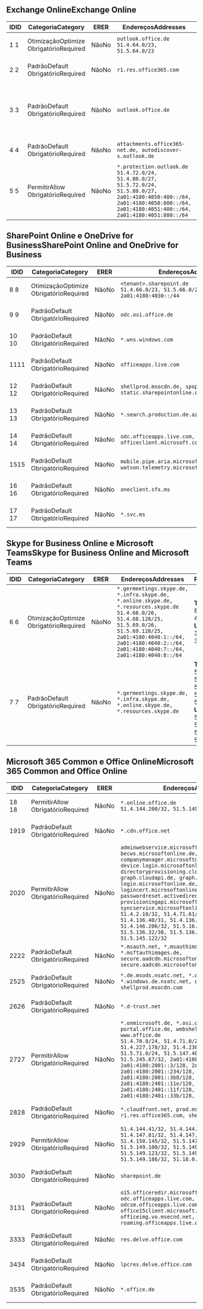 <!--THIS FILE IS AUTOMATICALLY GENERATED. MANUAL CHANGES WILL BE OVERWRITTEN.-->
<!--Please contact the Office 365 Endpoints team with any questions.-->
<!--Germany endpoints version 2020120100-->
<!--File generated 2021-06-28 14:03:17.1654-->

## <a name="exchange-online"></a><span data-ttu-id="01363-101">Exchange Online</span><span class="sxs-lookup"><span data-stu-id="01363-101">Exchange Online</span></span>

<span data-ttu-id="01363-102">ID</span><span class="sxs-lookup"><span data-stu-id="01363-102">ID</span></span> | <span data-ttu-id="01363-103">Categoria</span><span class="sxs-lookup"><span data-stu-id="01363-103">Category</span></span> | <span data-ttu-id="01363-104">ER</span><span class="sxs-lookup"><span data-stu-id="01363-104">ER</span></span> | <span data-ttu-id="01363-105">Endereços</span><span class="sxs-lookup"><span data-stu-id="01363-105">Addresses</span></span> | <span data-ttu-id="01363-106">Portas</span><span class="sxs-lookup"><span data-stu-id="01363-106">Ports</span></span>
-- | -------------------- | -- | ----------------------------------------------------------------------------------------------------------------------------------------------------------------------------------------- | -------------------------------
<span data-ttu-id="01363-107">1 </span><span class="sxs-lookup"><span data-stu-id="01363-107">1</span></span> | <span data-ttu-id="01363-108">Otimização</span><span class="sxs-lookup"><span data-stu-id="01363-108">Optimize</span></span><BR><span data-ttu-id="01363-109">Obrigatório</span><span class="sxs-lookup"><span data-stu-id="01363-109">Required</span></span> | <span data-ttu-id="01363-110">Não</span><span class="sxs-lookup"><span data-stu-id="01363-110">No</span></span> | `outlook.office.de`<BR>`51.4.64.0/23, 51.5.64.0/23` | <span data-ttu-id="01363-111">**TCP:** 443, 80</span><span class="sxs-lookup"><span data-stu-id="01363-111">**TCP:** 443, 80</span></span>
<span data-ttu-id="01363-112">2 </span><span class="sxs-lookup"><span data-stu-id="01363-112">2</span></span> | <span data-ttu-id="01363-113">Padrão</span><span class="sxs-lookup"><span data-stu-id="01363-113">Default</span></span><BR><span data-ttu-id="01363-114">Obrigatório</span><span class="sxs-lookup"><span data-stu-id="01363-114">Required</span></span> | <span data-ttu-id="01363-115">Não</span><span class="sxs-lookup"><span data-stu-id="01363-115">No</span></span> | `r1.res.office365.com` | <span data-ttu-id="01363-116">**TCP:** 443, 80</span><span class="sxs-lookup"><span data-stu-id="01363-116">**TCP:** 443, 80</span></span>
<span data-ttu-id="01363-117">3 </span><span class="sxs-lookup"><span data-stu-id="01363-117">3</span></span> | <span data-ttu-id="01363-118">Padrão</span><span class="sxs-lookup"><span data-stu-id="01363-118">Default</span></span><BR><span data-ttu-id="01363-119">Obrigatório</span><span class="sxs-lookup"><span data-stu-id="01363-119">Required</span></span> | <span data-ttu-id="01363-120">Não</span><span class="sxs-lookup"><span data-stu-id="01363-120">No</span></span> | `outlook.office.de` | <span data-ttu-id="01363-121">**TCP:** 143, 25, 587, 993, 995</span><span class="sxs-lookup"><span data-stu-id="01363-121">**TCP:** 143, 25, 587, 993, 995</span></span>
<span data-ttu-id="01363-122">4 </span><span class="sxs-lookup"><span data-stu-id="01363-122">4</span></span> | <span data-ttu-id="01363-123">Padrão</span><span class="sxs-lookup"><span data-stu-id="01363-123">Default</span></span><BR><span data-ttu-id="01363-124">Obrigatório</span><span class="sxs-lookup"><span data-stu-id="01363-124">Required</span></span> | <span data-ttu-id="01363-125">Não</span><span class="sxs-lookup"><span data-stu-id="01363-125">No</span></span> | `attachments.office365-net.de, autodiscover-s.outlook.de` | <span data-ttu-id="01363-126">**TCP:** 443, 80</span><span class="sxs-lookup"><span data-stu-id="01363-126">**TCP:** 443, 80</span></span>
<span data-ttu-id="01363-127">5 </span><span class="sxs-lookup"><span data-stu-id="01363-127">5</span></span> | <span data-ttu-id="01363-128">Permitir</span><span class="sxs-lookup"><span data-stu-id="01363-128">Allow</span></span><BR><span data-ttu-id="01363-129">Obrigatório</span><span class="sxs-lookup"><span data-stu-id="01363-129">Required</span></span> | <span data-ttu-id="01363-130">Não</span><span class="sxs-lookup"><span data-stu-id="01363-130">No</span></span> | `*.protection.outlook.de`<BR>`51.4.72.0/24, 51.4.80.0/27, 51.5.72.0/24, 51.5.80.0/27, 2a01:4180:4050:400::/64, 2a01:4180:4050:800::/64, 2a01:4180:4051:400::/64, 2a01:4180:4051:800::/64` | <span data-ttu-id="01363-131">**TCP:** 25, 443</span><span class="sxs-lookup"><span data-stu-id="01363-131">**TCP:** 25, 443</span></span>

## <a name="sharepoint-online-and-onedrive-for-business"></a><span data-ttu-id="01363-132">SharePoint Online e OneDrive for Business</span><span class="sxs-lookup"><span data-stu-id="01363-132">SharePoint Online and OneDrive for Business</span></span>

<span data-ttu-id="01363-133">ID</span><span class="sxs-lookup"><span data-stu-id="01363-133">ID</span></span> | <span data-ttu-id="01363-134">Categoria</span><span class="sxs-lookup"><span data-stu-id="01363-134">Category</span></span> | <span data-ttu-id="01363-135">ER</span><span class="sxs-lookup"><span data-stu-id="01363-135">ER</span></span> | <span data-ttu-id="01363-136">Endereços</span><span class="sxs-lookup"><span data-stu-id="01363-136">Addresses</span></span> | <span data-ttu-id="01363-137">Portas</span><span class="sxs-lookup"><span data-stu-id="01363-137">Ports</span></span>
-- | -------------------- | -- | ------------------------------------------------------------------------------ | ----------------
<span data-ttu-id="01363-138">8 </span><span class="sxs-lookup"><span data-stu-id="01363-138">8</span></span> | <span data-ttu-id="01363-139">Otimização</span><span class="sxs-lookup"><span data-stu-id="01363-139">Optimize</span></span><BR><span data-ttu-id="01363-140">Obrigatório</span><span class="sxs-lookup"><span data-stu-id="01363-140">Required</span></span> | <span data-ttu-id="01363-141">Não</span><span class="sxs-lookup"><span data-stu-id="01363-141">No</span></span> | `<tenant>.sharepoint.de`<BR>`51.4.66.0/23, 51.5.66.0/23, 2a01:4180:4030::/44` | <span data-ttu-id="01363-142">**TCP:** 443, 80</span><span class="sxs-lookup"><span data-stu-id="01363-142">**TCP:** 443, 80</span></span>
<span data-ttu-id="01363-143">9 </span><span class="sxs-lookup"><span data-stu-id="01363-143">9</span></span> | <span data-ttu-id="01363-144">Padrão</span><span class="sxs-lookup"><span data-stu-id="01363-144">Default</span></span><BR><span data-ttu-id="01363-145">Obrigatório</span><span class="sxs-lookup"><span data-stu-id="01363-145">Required</span></span> | <span data-ttu-id="01363-146">Não</span><span class="sxs-lookup"><span data-stu-id="01363-146">No</span></span> | `odc.osi.office.de` | <span data-ttu-id="01363-147">**TCP:** 443, 80</span><span class="sxs-lookup"><span data-stu-id="01363-147">**TCP:** 443, 80</span></span>
<span data-ttu-id="01363-148">10 </span><span class="sxs-lookup"><span data-stu-id="01363-148">10</span></span> | <span data-ttu-id="01363-149">Padrão</span><span class="sxs-lookup"><span data-stu-id="01363-149">Default</span></span><BR><span data-ttu-id="01363-150">Obrigatório</span><span class="sxs-lookup"><span data-stu-id="01363-150">Required</span></span> | <span data-ttu-id="01363-151">Não</span><span class="sxs-lookup"><span data-stu-id="01363-151">No</span></span> | `*.wns.windows.com` | <span data-ttu-id="01363-152">**TCP:** 443, 80</span><span class="sxs-lookup"><span data-stu-id="01363-152">**TCP:** 443, 80</span></span>
<span data-ttu-id="01363-153">11</span><span class="sxs-lookup"><span data-stu-id="01363-153">11</span></span> | <span data-ttu-id="01363-154">Padrão</span><span class="sxs-lookup"><span data-stu-id="01363-154">Default</span></span><BR><span data-ttu-id="01363-155">Obrigatório</span><span class="sxs-lookup"><span data-stu-id="01363-155">Required</span></span> | <span data-ttu-id="01363-156">Não</span><span class="sxs-lookup"><span data-stu-id="01363-156">No</span></span> | `officeapps.live.com` | <span data-ttu-id="01363-157">**TCP:** 443, 80</span><span class="sxs-lookup"><span data-stu-id="01363-157">**TCP:** 443, 80</span></span>
<span data-ttu-id="01363-158">12 </span><span class="sxs-lookup"><span data-stu-id="01363-158">12</span></span> | <span data-ttu-id="01363-159">Padrão</span><span class="sxs-lookup"><span data-stu-id="01363-159">Default</span></span><BR><span data-ttu-id="01363-160">Obrigatório</span><span class="sxs-lookup"><span data-stu-id="01363-160">Required</span></span> | <span data-ttu-id="01363-161">Não</span><span class="sxs-lookup"><span data-stu-id="01363-161">No</span></span> | `shellprod.msocdn.de, spoprod-a.akamaihd.net, static.sharepointonline.com` | <span data-ttu-id="01363-162">**TCP:** 443, 80</span><span class="sxs-lookup"><span data-stu-id="01363-162">**TCP:** 443, 80</span></span>
<span data-ttu-id="01363-163">13 </span><span class="sxs-lookup"><span data-stu-id="01363-163">13</span></span> | <span data-ttu-id="01363-164">Padrão</span><span class="sxs-lookup"><span data-stu-id="01363-164">Default</span></span><BR><span data-ttu-id="01363-165">Obrigatório</span><span class="sxs-lookup"><span data-stu-id="01363-165">Required</span></span> | <span data-ttu-id="01363-166">Não</span><span class="sxs-lookup"><span data-stu-id="01363-166">No</span></span> | `*.search.production.de.azuretrafficmanager.de` | <span data-ttu-id="01363-167">**TCP:** 443</span><span class="sxs-lookup"><span data-stu-id="01363-167">**TCP:** 443</span></span>
<span data-ttu-id="01363-168">14 </span><span class="sxs-lookup"><span data-stu-id="01363-168">14</span></span> | <span data-ttu-id="01363-169">Padrão</span><span class="sxs-lookup"><span data-stu-id="01363-169">Default</span></span><BR><span data-ttu-id="01363-170">Obrigatório</span><span class="sxs-lookup"><span data-stu-id="01363-170">Required</span></span> | <span data-ttu-id="01363-171">Não</span><span class="sxs-lookup"><span data-stu-id="01363-171">No</span></span> | `odc.officeapps.live.com, officeclient.microsoft.com` | <span data-ttu-id="01363-172">**TCP:** 443, 80</span><span class="sxs-lookup"><span data-stu-id="01363-172">**TCP:** 443, 80</span></span>
<span data-ttu-id="01363-173">15</span><span class="sxs-lookup"><span data-stu-id="01363-173">15</span></span> | <span data-ttu-id="01363-174">Padrão</span><span class="sxs-lookup"><span data-stu-id="01363-174">Default</span></span><BR><span data-ttu-id="01363-175">Obrigatório</span><span class="sxs-lookup"><span data-stu-id="01363-175">Required</span></span> | <span data-ttu-id="01363-176">Não</span><span class="sxs-lookup"><span data-stu-id="01363-176">No</span></span> | `mobile.pipe.aria.microsoft.com, ssw.live.com, watson.telemetry.microsoft.com` | <span data-ttu-id="01363-177">**TCP:** 443, 80</span><span class="sxs-lookup"><span data-stu-id="01363-177">**TCP:** 443, 80</span></span>
<span data-ttu-id="01363-178">16 </span><span class="sxs-lookup"><span data-stu-id="01363-178">16</span></span> | <span data-ttu-id="01363-179">Padrão</span><span class="sxs-lookup"><span data-stu-id="01363-179">Default</span></span><BR><span data-ttu-id="01363-180">Obrigatório</span><span class="sxs-lookup"><span data-stu-id="01363-180">Required</span></span> | <span data-ttu-id="01363-181">Não</span><span class="sxs-lookup"><span data-stu-id="01363-181">No</span></span> | `oneclient.sfx.ms` | <span data-ttu-id="01363-182">**TCP:** 443, 80</span><span class="sxs-lookup"><span data-stu-id="01363-182">**TCP:** 443, 80</span></span>
<span data-ttu-id="01363-183">17 </span><span class="sxs-lookup"><span data-stu-id="01363-183">17</span></span> | <span data-ttu-id="01363-184">Padrão</span><span class="sxs-lookup"><span data-stu-id="01363-184">Default</span></span><BR><span data-ttu-id="01363-185">Obrigatório</span><span class="sxs-lookup"><span data-stu-id="01363-185">Required</span></span> | <span data-ttu-id="01363-186">Não</span><span class="sxs-lookup"><span data-stu-id="01363-186">No</span></span> | `*.svc.ms` | <span data-ttu-id="01363-187">**TCP:** 443, 80</span><span class="sxs-lookup"><span data-stu-id="01363-187">**TCP:** 443, 80</span></span>

## <a name="skype-for-business-online-and-microsoft-teams"></a><span data-ttu-id="01363-188">Skype for Business Online e Microsoft Teams</span><span class="sxs-lookup"><span data-stu-id="01363-188">Skype for Business Online and Microsoft Teams</span></span>

<span data-ttu-id="01363-189">ID</span><span class="sxs-lookup"><span data-stu-id="01363-189">ID</span></span> | <span data-ttu-id="01363-190">Categoria</span><span class="sxs-lookup"><span data-stu-id="01363-190">Category</span></span> | <span data-ttu-id="01363-191">ER</span><span class="sxs-lookup"><span data-stu-id="01363-191">ER</span></span> | <span data-ttu-id="01363-192">Endereços</span><span class="sxs-lookup"><span data-stu-id="01363-192">Addresses</span></span> | <span data-ttu-id="01363-193">Portas</span><span class="sxs-lookup"><span data-stu-id="01363-193">Ports</span></span>
-- | -------------------- | -- | ----------------------------------------------------------------------------------------------------------------------------------------------------------------------------------------------------------------------------------------------- | --------------------------------------------------
<span data-ttu-id="01363-194">6 </span><span class="sxs-lookup"><span data-stu-id="01363-194">6</span></span> | <span data-ttu-id="01363-195">Otimização</span><span class="sxs-lookup"><span data-stu-id="01363-195">Optimize</span></span><BR><span data-ttu-id="01363-196">Obrigatório</span><span class="sxs-lookup"><span data-stu-id="01363-196">Required</span></span> | <span data-ttu-id="01363-197">Não</span><span class="sxs-lookup"><span data-stu-id="01363-197">No</span></span> | `*.germeetings.skype.de, *.infra.skype.de, *.online.skype.de, *.resources.skype.de`<BR>`51.4.68.0/26, 51.4.68.128/25, 51.5.69.0/26, 51.5.69.128/25, 2a01:4180:4040:1::/64, 2a01:4180:4040:2::/64, 2a01:4180:4040:7::/64, 2a01:4180:4040:8::/64` | <span data-ttu-id="01363-198">**TCP:** 443, 80</span><span class="sxs-lookup"><span data-stu-id="01363-198">**TCP:** 443, 80</span></span><BR><span data-ttu-id="01363-199">**UDP:** 3478</span><span class="sxs-lookup"><span data-stu-id="01363-199">**UDP:** 3478</span></span>
<span data-ttu-id="01363-200">7 </span><span class="sxs-lookup"><span data-stu-id="01363-200">7</span></span> | <span data-ttu-id="01363-201">Padrão</span><span class="sxs-lookup"><span data-stu-id="01363-201">Default</span></span><BR><span data-ttu-id="01363-202">Obrigatório</span><span class="sxs-lookup"><span data-stu-id="01363-202">Required</span></span> | <span data-ttu-id="01363-203">Não</span><span class="sxs-lookup"><span data-stu-id="01363-203">No</span></span> | `*.germeetings.skype.de, *.infra.skype.de, *.online.skype.de, *.resources.skype.de` | <span data-ttu-id="01363-204">**TCP:** 5061, 50000-59999</span><span class="sxs-lookup"><span data-stu-id="01363-204">**TCP:** 5061, 50000-59999</span></span><BR><span data-ttu-id="01363-205">**UDP:** 50000-59999</span><span class="sxs-lookup"><span data-stu-id="01363-205">**UDP:** 50000-59999</span></span>

## <a name="microsoft-365-common-and-office-online"></a><span data-ttu-id="01363-206">Microsoft 365 Common e Office Online</span><span class="sxs-lookup"><span data-stu-id="01363-206">Microsoft 365 Common and Office Online</span></span>

<span data-ttu-id="01363-207">ID</span><span class="sxs-lookup"><span data-stu-id="01363-207">ID</span></span> | <span data-ttu-id="01363-208">Categoria</span><span class="sxs-lookup"><span data-stu-id="01363-208">Category</span></span> | <span data-ttu-id="01363-209">ER</span><span class="sxs-lookup"><span data-stu-id="01363-209">ER</span></span> | <span data-ttu-id="01363-210">Endereços</span><span class="sxs-lookup"><span data-stu-id="01363-210">Addresses</span></span> | <span data-ttu-id="01363-211">Portas</span><span class="sxs-lookup"><span data-stu-id="01363-211">Ports</span></span>
-- | ------------------- | -- | -------------------------------------------------------------------------------------------------------------------------------------------------------------------------------------------------------------------------------------------------------------------------------------------------------------------------------------------------------------------------------------------------------------------------------------------------------------------------------------------------------------------------------------------------------------------------------------------------------------------------- | ----------------
<span data-ttu-id="01363-212">18 </span><span class="sxs-lookup"><span data-stu-id="01363-212">18</span></span> | <span data-ttu-id="01363-213">Permitir</span><span class="sxs-lookup"><span data-stu-id="01363-213">Allow</span></span><BR><span data-ttu-id="01363-214">Obrigatório</span><span class="sxs-lookup"><span data-stu-id="01363-214">Required</span></span> | <span data-ttu-id="01363-215">Não</span><span class="sxs-lookup"><span data-stu-id="01363-215">No</span></span> | `*.online.office.de`<BR>`51.4.144.200/32, 51.5.149.3/32, 51.18.16.0/23` | <span data-ttu-id="01363-216">**TCP:** 443</span><span class="sxs-lookup"><span data-stu-id="01363-216">**TCP:** 443</span></span>
<span data-ttu-id="01363-217">19</span><span class="sxs-lookup"><span data-stu-id="01363-217">19</span></span> | <span data-ttu-id="01363-218">Padrão</span><span class="sxs-lookup"><span data-stu-id="01363-218">Default</span></span><BR><span data-ttu-id="01363-219">Obrigatório</span><span class="sxs-lookup"><span data-stu-id="01363-219">Required</span></span> | <span data-ttu-id="01363-220">Não</span><span class="sxs-lookup"><span data-stu-id="01363-220">No</span></span> | `*.cdn.office.net` | <span data-ttu-id="01363-221">**TCP:** 443</span><span class="sxs-lookup"><span data-stu-id="01363-221">**TCP:** 443</span></span>
<span data-ttu-id="01363-222">20</span><span class="sxs-lookup"><span data-stu-id="01363-222">20</span></span> | <span data-ttu-id="01363-223">Permitir</span><span class="sxs-lookup"><span data-stu-id="01363-223">Allow</span></span><BR><span data-ttu-id="01363-224">Obrigatório</span><span class="sxs-lookup"><span data-stu-id="01363-224">Required</span></span> | <span data-ttu-id="01363-225">Não</span><span class="sxs-lookup"><span data-stu-id="01363-225">No</span></span> | `adminwebservice.microsoftonline.de, becws.microsoftonline.de, companymanager.microsoftonline.de, device.login.microsoftonline.de, directoryprovisioning.cloudapi.de, graph.cloudapi.de, graph.microsoft.de, login.microsoftonline.de, logincert.microsoftonline.de, pas.cloudapi.de, passwordreset.activedirectory.microsoftazure.de, provisioningapi.microsoftonline.de, syncservice.microsoftonline.de`<BR>`51.4.2.10/32, 51.4.71.61/32, 51.4.136.38/31, 51.4.136.40/31, 51.4.136.42/32, 51.4.146.38/32, 51.4.146.206/32, 51.5.16.7/32, 51.5.71.22/32, 51.5.136.32/30, 51.5.136.36/32, 51.5.145.29/32, 51.5.145.122/32` | <span data-ttu-id="01363-226">**TCP:** 443, 80</span><span class="sxs-lookup"><span data-stu-id="01363-226">**TCP:** 443, 80</span></span>
<span data-ttu-id="01363-227">22</span><span class="sxs-lookup"><span data-stu-id="01363-227">22</span></span> | <span data-ttu-id="01363-228">Padrão</span><span class="sxs-lookup"><span data-stu-id="01363-228">Default</span></span><BR><span data-ttu-id="01363-229">Obrigatório</span><span class="sxs-lookup"><span data-stu-id="01363-229">Required</span></span> | <span data-ttu-id="01363-230">Não</span><span class="sxs-lookup"><span data-stu-id="01363-230">No</span></span> | `*.msauth.net, *.msauthimages.de, *.msftauth.net, *.msftauthimages.de, secure.aadcdn.microsoftonline-p.com, secure.aadcdn.microsoftonline-p.de` | <span data-ttu-id="01363-231">**TCP:** 443, 80</span><span class="sxs-lookup"><span data-stu-id="01363-231">**TCP:** 443, 80</span></span>
<span data-ttu-id="01363-232">25</span><span class="sxs-lookup"><span data-stu-id="01363-232">25</span></span> | <span data-ttu-id="01363-233">Padrão</span><span class="sxs-lookup"><span data-stu-id="01363-233">Default</span></span><BR><span data-ttu-id="01363-234">Obrigatório</span><span class="sxs-lookup"><span data-stu-id="01363-234">Required</span></span> | <span data-ttu-id="01363-235">Não</span><span class="sxs-lookup"><span data-stu-id="01363-235">No</span></span> | `*.de.msods.nsatc.net, *.office.de.akadns.net, *.windows.de.nsatc.net, officehome.msocdn.de, shellprod.msocdn.com` | <span data-ttu-id="01363-236">**TCP:** 443, 80</span><span class="sxs-lookup"><span data-stu-id="01363-236">**TCP:** 443, 80</span></span>
<span data-ttu-id="01363-237">26</span><span class="sxs-lookup"><span data-stu-id="01363-237">26</span></span> | <span data-ttu-id="01363-238">Padrão</span><span class="sxs-lookup"><span data-stu-id="01363-238">Default</span></span><BR><span data-ttu-id="01363-239">Obrigatório</span><span class="sxs-lookup"><span data-stu-id="01363-239">Required</span></span> | <span data-ttu-id="01363-240">Não</span><span class="sxs-lookup"><span data-stu-id="01363-240">No</span></span> | `*.d-trust.net` | <span data-ttu-id="01363-241">**TCP:** 443, 80</span><span class="sxs-lookup"><span data-stu-id="01363-241">**TCP:** 443, 80</span></span>
<span data-ttu-id="01363-242">27</span><span class="sxs-lookup"><span data-stu-id="01363-242">27</span></span> | <span data-ttu-id="01363-243">Permitir</span><span class="sxs-lookup"><span data-stu-id="01363-243">Allow</span></span><BR><span data-ttu-id="01363-244">Obrigatório</span><span class="sxs-lookup"><span data-stu-id="01363-244">Required</span></span> | <span data-ttu-id="01363-245">Não</span><span class="sxs-lookup"><span data-stu-id="01363-245">No</span></span> | `*.onmicrosoft.de, *.osi.office.de, office.de, portal.office.de, webshell.suite.office.de, www.office.de`<BR>`51.4.70.0/24, 51.4.71.0/24, 51.4.226.115/32, 51.4.227.178/32, 51.4.230.178/32, 51.5.70.0/24, 51.5.71.0/24, 51.5.147.48/32, 51.5.242.163/32, 51.5.245.67/32, 2a01:4180:2001::2/128, 2a01:4180:2001::3/128, 2a01:4180:2001::92/128, 2a01:4180:2001::234/128, 2a01:4180:2001::3b8/128, 2a01:4180:2401::5/128, 2a01:4180:2401::11e/128, 2a01:4180:2401::11f/128, 2a01:4180:2401::33b/128, 2a01:4180:2401::55b/128` | <span data-ttu-id="01363-246">**TCP:** 443, 80</span><span class="sxs-lookup"><span data-stu-id="01363-246">**TCP:** 443, 80</span></span>
<span data-ttu-id="01363-247">28</span><span class="sxs-lookup"><span data-stu-id="01363-247">28</span></span> | <span data-ttu-id="01363-248">Padrão</span><span class="sxs-lookup"><span data-stu-id="01363-248">Default</span></span><BR><span data-ttu-id="01363-249">Obrigatório</span><span class="sxs-lookup"><span data-stu-id="01363-249">Required</span></span> | <span data-ttu-id="01363-250">Não</span><span class="sxs-lookup"><span data-stu-id="01363-250">No</span></span> | `*.cloudfront.net, prod.msocdn.de, r1.res.office365.com, shellprod.msocdn.de` | <span data-ttu-id="01363-251">**TCP:** 443, 80</span><span class="sxs-lookup"><span data-stu-id="01363-251">**TCP:** 443, 80</span></span>
<span data-ttu-id="01363-252">29</span><span class="sxs-lookup"><span data-stu-id="01363-252">29</span></span> | <span data-ttu-id="01363-253">Permitir</span><span class="sxs-lookup"><span data-stu-id="01363-253">Allow</span></span><BR><span data-ttu-id="01363-254">Obrigatório</span><span class="sxs-lookup"><span data-stu-id="01363-254">Required</span></span> | <span data-ttu-id="01363-255">Não</span><span class="sxs-lookup"><span data-stu-id="01363-255">No</span></span> | `51.4.144.41/32, 51.4.144.174/32, 51.4.145.38/32, 51.4.147.81/32, 51.4.147.233/32, 51.4.148.12/32, 51.4.150.145/32, 51.5.147.242/32, 51.5.149.100/32, 51.5.149.119/32, 51.5.149.123/32, 51.5.149.180/32, 51.5.149.186/32, 51.18.0.0/21` | <span data-ttu-id="01363-256">**TCP:** 443, 80</span><span class="sxs-lookup"><span data-stu-id="01363-256">**TCP:** 443, 80</span></span>
<span data-ttu-id="01363-257">30</span><span class="sxs-lookup"><span data-stu-id="01363-257">30</span></span> | <span data-ttu-id="01363-258">Padrão</span><span class="sxs-lookup"><span data-stu-id="01363-258">Default</span></span><BR><span data-ttu-id="01363-259">Obrigatório</span><span class="sxs-lookup"><span data-stu-id="01363-259">Required</span></span> | <span data-ttu-id="01363-260">Não</span><span class="sxs-lookup"><span data-stu-id="01363-260">No</span></span> | `sharepoint.de` | <span data-ttu-id="01363-261">**TCP:** 443, 80</span><span class="sxs-lookup"><span data-stu-id="01363-261">**TCP:** 443, 80</span></span>
<span data-ttu-id="01363-262">31</span><span class="sxs-lookup"><span data-stu-id="01363-262">31</span></span> | <span data-ttu-id="01363-263">Padrão</span><span class="sxs-lookup"><span data-stu-id="01363-263">Default</span></span><BR><span data-ttu-id="01363-264">Obrigatório</span><span class="sxs-lookup"><span data-stu-id="01363-264">Required</span></span> | <span data-ttu-id="01363-265">Não</span><span class="sxs-lookup"><span data-stu-id="01363-265">No</span></span> | `o15.officeredir.microsoft.com, odc.officeapps.live.com, odcsm.officeapps.live.com, office.microsoft.com, office15client.microsoft.com, officeimg.vo.msecnd.net, roaming.officeapps.live.com` | <span data-ttu-id="01363-266">**TCP:** 443, 80</span><span class="sxs-lookup"><span data-stu-id="01363-266">**TCP:** 443, 80</span></span>
<span data-ttu-id="01363-267">33</span><span class="sxs-lookup"><span data-stu-id="01363-267">33</span></span> | <span data-ttu-id="01363-268">Padrão</span><span class="sxs-lookup"><span data-stu-id="01363-268">Default</span></span><BR><span data-ttu-id="01363-269">Obrigatório</span><span class="sxs-lookup"><span data-stu-id="01363-269">Required</span></span> | <span data-ttu-id="01363-270">Não</span><span class="sxs-lookup"><span data-stu-id="01363-270">No</span></span> | `res.delve.office.com` | <span data-ttu-id="01363-271">**TCP:** 443</span><span class="sxs-lookup"><span data-stu-id="01363-271">**TCP:** 443</span></span>
<span data-ttu-id="01363-272">34</span><span class="sxs-lookup"><span data-stu-id="01363-272">34</span></span> | <span data-ttu-id="01363-273">Padrão</span><span class="sxs-lookup"><span data-stu-id="01363-273">Default</span></span><BR><span data-ttu-id="01363-274">Obrigatório</span><span class="sxs-lookup"><span data-stu-id="01363-274">Required</span></span> | <span data-ttu-id="01363-275">Não</span><span class="sxs-lookup"><span data-stu-id="01363-275">No</span></span> | `lpcres.delve.office.com` | <span data-ttu-id="01363-276">**TCP:** 443</span><span class="sxs-lookup"><span data-stu-id="01363-276">**TCP:** 443</span></span>
<span data-ttu-id="01363-277">35</span><span class="sxs-lookup"><span data-stu-id="01363-277">35</span></span> | <span data-ttu-id="01363-278">Padrão</span><span class="sxs-lookup"><span data-stu-id="01363-278">Default</span></span><BR><span data-ttu-id="01363-279">Obrigatório</span><span class="sxs-lookup"><span data-stu-id="01363-279">Required</span></span> | <span data-ttu-id="01363-280">Não</span><span class="sxs-lookup"><span data-stu-id="01363-280">No</span></span> | `*.office.de` | <span data-ttu-id="01363-281">**TCP:** 443, 80</span><span class="sxs-lookup"><span data-stu-id="01363-281">**TCP:** 443, 80</span></span>
